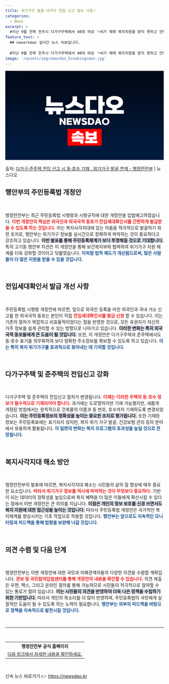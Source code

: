 ```yaml
---
title: 위기가구 발굴 다가구 전입 신고 필수 사항！
categories:
  - News
excerpt: >
  #지난 9월 전북 전주시 다가구주택에서 40대 여성 ㄱ씨가 제때 복지지원을 받지 못하고 안타깝게 사망하는 사…
feature_text: >
  ## navernews 실시간 뉴스 속보입니다.

  #지난 9월 전북 전주시 다가구주택에서 40대 여성 ㄱ씨가 제때 복지지원을 받지 못하고 안타깝게 사망하는 사…
image: '/assets/img/newsdao_breakingnews.jpg'
---
```


![뉴스다오 속보](/assets/img/newsdao_breakingnews.jpg)

<p>출처: <a href="https://newsdao.kr/2742" rel="dofollow">다가구·준주택 전입 신고 시 동·호수 기재…위기가구 발굴 연계  - 행정안전부</a> | 뉴스다오</p>

<h2 data-ke-size="size26">행안부의 주민등록법 개정안</h2>

<p data-ke-size="size16">&nbsp;</p>

행정안전부는 최근 주민등록법 시행령과 시행규칙에 대한 개정안을 입법예고하였습니다. <b><span style="color: #ee2323;">이번 개정안의 핵심은 외국인과 외국국적 동포가 전입세대확인서를 간편하게 발급받을 수 있도록 하는 것입니다.</span></b> 이는 복지사각지대에 있는 이들을 적극적으로 발굴하기 위한 조치로, 행안부는 위기가구 정보를 실시간으로 정확하게 파악하는 것이 중요하다고 강조하고 있습니다. <b><span style="background-color: #21538527;">이번 발표를 통해 주민등록체계가 보다 투명해질 것으로 기대합니다.</span></b> 특히 고기동 행안부 차관은 이 개정안을 통해 보건복지부와 협력하여 위기가구 지원 체계를 더욱 강화할 것이라고 덧붙였습니다. <b><span style="color: #1a5490;"> 이처럼 법적 제도가 개선됨으로써, 많은 사람들이 더 많은 지원을 받을 수 있을 것입니다.</span></b>

<p data-ke-size="size16">&nbsp;</p>

<h2 data-ke-size="size26">전입세대확인서 발급 개선 사항</h2>

<p data-ke-size="size16">&nbsp;</p>

주민등록법 시행령 개정안에 따르면, 앞으로 외국인 등록을 마친 외국인과 국내 거소 신고를 한 외국국적 동포는 본인이 직접 <b><span style="color: #ee2323;">전입세대확인서를 발급 신청</span></b> 할 수 있습니다. 이는 기존의 절차가 복잡하고 비효율적이었다는 점을 반영한 것으로, 모든 유권자가 자신의 거주 정보를 쉽게 관리할 수 있는 방향으로 나아가고 있습니다. <b><span style="background-color: #21538527;">이러한 변화는 특히 외국국적 동포들에게 큰 도움이 될 것입니다.</span></b> 또한, 이 개정안은 다가구주택과 준주택에서도 동·호수 표기를 의무화하여 보다 정확한 주소정보를 확보할 수 있도록 하고 있습니다. <b><span style="color: #1a5490;">이는 특히 복지 위기가구를 효과적으로 찾아내는 데 기여할 것입니다.</span></b>

<p data-ke-size="size16">&nbsp;</p>

<h2 data-ke-size="size26">다가구주택 및 준주택의 전입신고 강화</h2>

<p data-ke-size="size16">&nbsp;</p>

다가구주택 및 준주택의 전입신고 절차가 변경됩니다. <b><span style="color: #ee2323;">이제는 이러한 주택의 동·호수 정보가 필수적으로 기재되어야 합니다.</span></b> 과거에는 도로명까지만 기재 가능했지만, 새롭게 개정된 방침에서는 원칙적으로 건축물의 이름과 동 번호, 호수까지 기재하도록 변경되었습니다. <b><span style="background-color: #21538527;">이는 주민등록정보의 정확성을 높이는 중요한 조치로 평가됩니다.</span></b> 또한 기재된 정보는 주민등록표에는 표기되지 않지만, 복지 위기 가구 발굴, 건강보험 관리 등의 분야에서 유용하게 활용됩니다. <b><span style="color: #1a5490;">이 일련의 변화는 복지 프로그램의 효과성을 높일 것으로 전망됩니다.</span></b>

<p data-ke-size="size16">&nbsp;</p>

<h2 data-ke-size="size26">복지사각지대 해소 방안</h2>

<p data-ke-size="size16">&nbsp;</p>

행정안전부의 발표에 따르면, 복지사각지대 해소는 시민들의 삶의 질 향상에 매우 중요한 요소입니다. <b><span style="color: #ee2323;">따라서 위기가구 정보를 적시에 파악하는 것이 무엇보다 중요하다.</span></b> 기반이 되는 데이터의 정확성을 높임으로써 복지 혜택을 더 많은 이들에게 확산시킬 수 있다는 점에서 이번 개정안은 큰 의의를 지닙니다. <b><span style="background-color: #21538527;">이점은 개인의 정보 보호를 신경 쓰면서도 복지 지원에 대한 접근성을 높이는 것입니다.</span></b> 따라서 주민등록법 개정안은 국가적인 복지체계를 향상시키는 기초 작업으로 작용할 것입니다. <b><span style="color: #1a5490;">행안부는 앞으로도 지속적인 모니터링과 피드백을 통해 법령을 보완해 나갈 것입니다.</span></b>

<p data-ke-size="size16">&nbsp;</p>

<h2 data-ke-size="size26">의견 수렴 및 다음 단계</h2>

<p data-ke-size="size16">&nbsp;</p>

행정안전부는 이번 개정안에 대한 국민과 이해관계자들의 다양한 의견을 수렴할 계획입니다. <b><span style="color: #ee2323;">관보 및 국민참여입법센터를 통해 개정안의 내용을 확인할 수 있습니다.</span></b> 의견 제출은 우편, 팩스, 그리고 온라인 절차를 통해 가능하므로 시민들이 적극적으로 참여할 수 있는 통로가 열려 있습니다. <b><span style="background-color: #21538527;">이는 시민들의 의견을 반영하여 더욱 나은 정책을 수립하기 위한 기반입니다.</span></b> 따라서 개인의 목소리를 더 많이 반영하여, 주민등록법이 국민에게 실질적인 도움이 될 수 있도록 하는 노력이 필요합니다. <b><span style="color: #1a5490;">행안부는 외부의 피드백을 바탕으로 정책을 지속적으로 발전시킬 것입니다.</span></b>

<p data-ke-size="size16">&nbsp;</p>

<hr>

<p data-ke-size="size16">&nbsp;</p>

<table style="width: 100%; text-align: center;"> 
<tr> 
<td style="text-align: center; height: 17px;"><b>행정안전부 공식 홈페이지</b></td> 
</tr> 
<tr> 
<td style="text-align: center; height: 17px;"><a href="https://newsdao.kr/2742">다음 링크에서 자세한 내용을 확인하세요.</a></td> 
</tr> 
</table>

<p data-ke-size="size16">&nbsp;</p> 

신속 뉴스 바로가기 👉 <a href="https://newsdao.kr" rel="dofollow">https://newsdao.kr</a>


